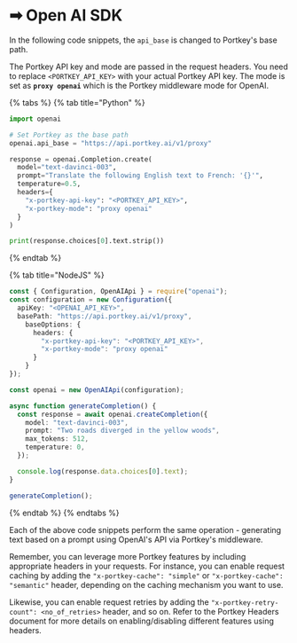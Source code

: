 # ➡ Open AI SDK

In the following code snippets, the `api_base` is changed to Portkey's base path.

The Portkey API key and mode are passed in the request headers. You need to replace `<PORTKEY_API_KEY>` with your actual Portkey API key. The mode is set as **`proxy openai`** which is the Portkey middleware mode for OpenAI.

{% tabs %}
{% tab title="Python" %}
```python
import openai

# Set Portkey as the base path
openai.api_base = "https://api.portkey.ai/v1/proxy"

response = openai.Completion.create(
  model="text-davinci-003",
  prompt="Translate the following English text to French: '{}'",
  temperature=0.5,
  headers={
    "x-portkey-api-key": "<PORTKEY_API_KEY>",
    "x-portkey-mode": "proxy openai"
  }
)

print(response.choices[0].text.strip())
```
{% endtab %}

{% tab title="NodeJS" %}
```typescript
const { Configuration, OpenAIApi } = require("openai");
const configuration = new Configuration({
  apiKey: "<OPENAI_API_KEY>",
  basePath: "https://api.portkey.ai/v1/proxy",
    baseOptions: {
      headers: {
        "x-portkey-api-key": "<PORTKEY_API_KEY>",
        "x-portkey-mode": "proxy openai"
      }
    }
});

const openai = new OpenAIApi(configuration);

async function generateCompletion() {
  const response = await openai.createCompletion({
    model: "text-davinci-003",
    prompt: "Two roads diverged in the yellow woods",
    max_tokens: 512,
    temperature: 0,
  });

  console.log(response.data.choices[0].text);
}

generateCompletion();
```
{% endtab %}
{% endtabs %}

Each of the above code snippets perform the same operation - generating text based on a prompt using OpenAI's API via Portkey's middleware.

Remember, you can leverage more Portkey features by including appropriate headers in your requests. For instance, you can enable request caching by adding the `"x-portkey-cache": "simple"` or `"x-portkey-cache": "semantic"` header, depending on the caching mechanism you want to use.

Likewise, you can enable request retries by adding the `"x-portkey-retry-count": <no_of_retries>` header, and so on. Refer to the Portkey Headers document for more details on enabling/disabling different features using headers.
